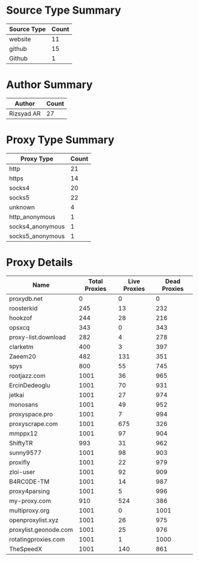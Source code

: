 # Source Type Summary

| Source Type | Count |
|-------------|-------|
| website | 11 |
| github | 15 |
| Github | 1 |


# Author Summary

| Author | Count |
|--------|-------|
| Rizsyad AR | 27 |


# Proxy Type Summary

| Proxy Type | Count |
|------------|-------|
| http | 21 |
| https | 14 |
| socks4 | 20 |
| socks5 | 22 |
| unknown | 4 |
| http_anonymous | 1 |
| socks4_anonymous | 1 |
| socks5_anonymous | 1 |


# Proxy Details

| Name | Total Proxies | Live Proxies | Dead Proxies |
|------|---------------|--------------|---------------|
| proxydb.net | 0 | 0 | 0 |
| roosterkid | 245 | 13 | 232 |
| hookzof | 244 | 28 | 216 |
| opsxcq | 343 | 0 | 343 |
| proxy-list.download | 282 | 4 | 278 |
| clarketm | 400 | 3 | 397 |
| Zaeem20 | 482 | 131 | 351 |
| spys | 800 | 55 | 745 |
| rootjazz.com | 1001 | 36 | 965 |
| ErcinDedeoglu | 1001 | 70 | 931 |
| jetkai | 1001 | 27 | 974 |
| monosans | 1001 | 49 | 952 |
| proxyspace.pro | 1001 | 7 | 994 |
| proxyscrape.com | 1001 | 675 | 326 |
| mmppx12 | 1001 | 97 | 904 |
| ShiftyTR | 993 | 31 | 962 |
| sunny9577 | 1001 | 98 | 903 |
| proxifly | 1001 | 22 | 979 |
| zloi-user | 1001 | 92 | 909 |
| B4RC0DE-TM | 1001 | 14 | 987 |
| proxy4parsing | 1001 | 5 | 996 |
| my-proxy.com | 910 | 524 | 386 |
| multiproxy.org | 1001 | 0 | 1001 |
| openproxylist.xyz | 1001 | 26 | 975 |
| proxylist.geonode.com | 1001 | 25 | 976 |
| rotatingproxies.com | 1001 | 1 | 1000 |
| TheSpeedX | 1001 | 140 | 861 |
